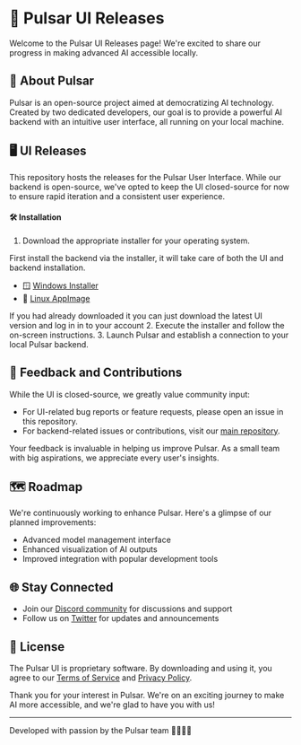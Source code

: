 # 🚀 Pulsar UI Releases

Welcome to the Pulsar UI Releases page! We're excited to share our progress in making advanced AI accessible locally.

## 🧠 About Pulsar

Pulsar is an open-source project aimed at democratizing AI technology. Created by two dedicated developers, our goal is to provide a powerful AI backend with an intuitive user interface, all running on your local machine.

## 🖥️ UI Releases

This repository hosts the releases for the Pulsar User Interface. While our backend is open-source, we've opted to keep the UI closed-source for now to ensure rapid iteration and a consistent user experience.

#### 🛠️ Installation

1. Download the appropriate installer for your operating system.

First install the backend via the installer, it will take care of both the UI and backend installation.
- 🪟 [Windows Installer](link-to-windows-installer)
- 🐧 [Linux AppImage](link-to-linux-appimage)

If you had already downloaded it you can just download the latest UI version and log in in to your account
2. Execute the installer and follow the on-screen instructions.
3. Launch Pulsar and establish a connection to your local Pulsar backend.

## 🤝 Feedback and Contributions

While the UI is closed-source, we greatly value community input:

- For UI-related bug reports or feature requests, please open an issue in this repository.
- For backend-related issues or contributions, visit our [main repository](https://github.com/astramind-ai/Pulsar).

Your feedback is invaluable in helping us improve Pulsar. As a small team with big aspirations, we appreciate every user's insights.

## 🗺️ Roadmap

We're continuously working to enhance Pulsar. Here's a glimpse of our planned improvements:

- Advanced model management interface
- Enhanced visualization of AI outputs
- Improved integration with popular development tools

## 🌐 Stay Connected

- Join our [Discord community](https://discord.gg/BEMVTmcPEs) for discussions and support
- Follow us on [Twitter](https://x.com/astramind_ai) for updates and announcements

## 📜 License

The Pulsar UI is proprietary software. By downloading and using it, you agree to our [Terms of Service](https://www.astramind.ai/terms) and [Privacy Policy](https://www.astramind.ai/privacy).

Thank you for your interest in Pulsar. We're on an exciting journey to make AI more accessible, and we're glad to have you with us!

---

Developed with passion by the Pulsar team 👩‍💻👨‍💻
